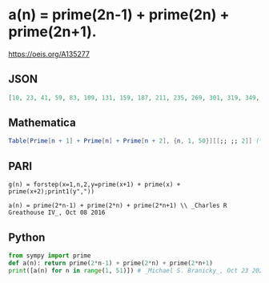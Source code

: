 # a\(n\) \= prime\(2n\-1\) \+ prime\(2n\) \+ prime\(2n\+1\)\.
https://oeis.org/A135277
## JSON
```JSON
[10, 23, 41, 59, 83, 109, 131, 159, 187, 211, 235, 269, 301, 319, 349, 395, 425, 457, 487, 519, 551, 581, 607, 661, 689, 713, 749, 789, 817, 841, 883, 931, 961, 1015, 1049, 1079, 1119, 1151, 1187, 1229, 1271, 1303, 1331, 1367, 1391, 1433, 1477, 1511, 1553, 1611]
```
## Mathematica
```Mathematica
Table[Prime[n + 1] + Prime[n] + Prime[n + 2], {n, 1, 50}][[;; ;; 2]] (* _G. C. Greubel_, Oct 08 2016 *)
```
## PARI
```PARI
g(n) = forstep(x=1,n,2,y=prime(x+1) + prime(x) + prime(x+2);print1(y","))
```
```PARI
a(n) = prime(2*n-1) + prime(2*n) + prime(2*n+1) \\ _Charles R Greathouse IV_, Oct 08 2016
```
## Python
```Python
from sympy import prime
def a(n): return prime(2*n-1) + prime(2*n) + prime(2*n+1)
print([a(n) for n in range(1, 51)]) # _Michael S. Branicky_, Oct 23 2021
```
